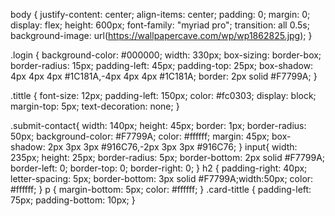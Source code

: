 body {
  justify-content: center;
  align-items: center;
  padding: 0;
  margin: 0;
  display: flex;
  height: 600px;
  font-family: "myriad pro";
  transition: all 0.5s;
  background-image: url(https://wallpapercave.com/wp/wp1862825.jpg);
}

.login {
  background-color: #000000;
  width: 330px;
  box-sizing: border-box;
  border-radius: 15px;
  padding-left: 45px;
  padding-top: 25px;
  box-shadow: 4px 4px 4px #1C181A,-4px 4px 4px #1C181A;
  border: 2px solid #F7799A;
}

.tittle {
  font-size: 12px;
  padding-left: 150px;
  color: #fc0303;
  display: block;
  margin-top: 5px;
  text-decoration: none;
}

.submit-contact{
  width: 140px;
  height: 45px;
  border: 1px;
  border-radius: 50px;
  background-color: #F7799A;
  color: #ffffff;
  margin: 45px;
  box-shadow: 2px 3px 3px #916C76,-2px 3px 3px #916C76;
}
input{
  width: 235px;
  height: 25px;
  border-radius: 5px;
  border-bottom: 2px solid #F7799A;
  border-left: 0;
  border-top: 0;
  border-right: 0;
}
h2 {
  padding-right: 40px;
  letter-spacing: 5px;
  border-bottom: 3px solid #F7799A;width:50px;
  color: #ffffff;
}
p {
  margin-bottom: 5px;
  color: #ffffff;
}
.card-tittle {
  padding-left: 75px;
  padding-bottom: 10px;
}
